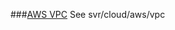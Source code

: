 ###[AWS VPC](https://aws.amazon.com/vpc/?vpc-blogs.sort-by=item.additionalFields.createdDate&vpc-blogs.sort-order=desc)
See svr/cloud/aws/vpc